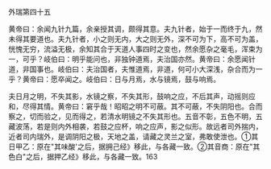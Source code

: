 外瑞第四十五

黄帝曰：余闻九针九篇，余亲授其调，颇得其意。夫九针者，始于一而终于九，然未得其要道也。夫九针者，小之则无内，大之则无外，深不可为下，高不可为盖，恍愧无穷，流溢无极，余知其合于天道人事四时之变也，然余愿杂之毫毛，浑束为一，可乎？岐伯曰：明乎能问也，非独钟道焉，夫治国亦然。黄帝曰：余愿闻针道，非国事也。岐伯曰：夫治国者，夫惟道焉，非道，何可小大深浅，杂合而为一乎？黄帝曰：愿卒闻之。岐伯曰：日与月焉，水与镜焉，鼓与响焉。

夫日月之明，不失其影，水镜之察，不失其形，鼓响之应，不后其声，动摇则应和，尽得其情。黄帝曰：窘乎哉！昭昭之明不可蔽。其不可蔽，不失阴阳也。合而察之，切而验之，见而得之，若清水明镜之不失其形也。五音不彰，五色不明，五藏波荡，若是则内外相袭，若鼓之应杯，响之应声，影之似形。故远者司外揣内，近者司内瑞外，是调阴阳之极，天地之盖，请藏之灵兰之室，弗敢使泄也。①其日甲乙：原在"其味酸'之后，据拥己经》移此，与各藏一致。②其音商：原在"其色白"之后，据押乙经》移此，与各藏一致。163

